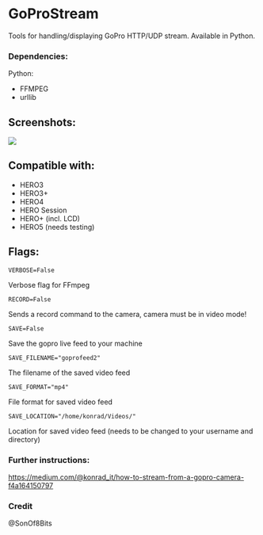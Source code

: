 # GoProStream

Tools for handling/displaying GoPro HTTP/UDP stream. Available in Python.

### Dependencies:

Python:

* FFMPEG
* urllib

## Screenshots:

![](http://i.imgur.com/5wlh8yS.png) 


## Compatible with:

- HERO3 
- HERO3+
- HERO4
- HERO Session
- HERO+ (incl. LCD)
- HERO5 (needs testing)

## Flags:

    VERBOSE=False

Verbose flag for FFmpeg

    RECORD=False

Sends a record command to the camera, camera must be in video mode!

    SAVE=False

Save the gopro live feed to your machine

    SAVE_FILENAME="goprofeed2"

The filename of the saved video feed

    SAVE_FORMAT="mp4"

File format for saved video feed

    SAVE_LOCATION="/home/konrad/Videos/"

Location for saved video feed (needs to be changed to your username and directory)

### Further instructions:


https://medium.com/@konrad_it/how-to-stream-from-a-gopro-camera-f4a164150797


### Credit

@SonOf8Bits
